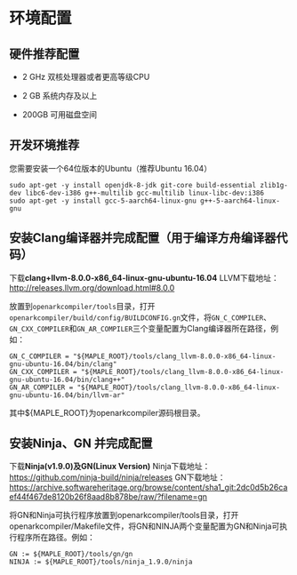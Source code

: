 # 环境配置

## 硬件推荐配置

- 2 GHz 双核处理器或者更高等级CPU

- 2 GB 系统内存及以上

- 200GB 可用磁盘空间

## 开发环境推荐

您需要安装一个64位版本的Ubuntu（推荐Ubuntu 16.04）


```
sudo apt-get -y install openjdk-8-jdk git-core build-essential zlib1g-dev libc6-dev-i386 g++-multilib gcc-multilib linux-libc-dev:i386
sudo apt-get -y install gcc-5-aarch64-linux-gnu g++-5-aarch64-linux-gnu
```


## 安装Clang编译器并完成配置（用于编译方舟编译器代码）

下载**clang+llvm-8.0.0-x86_64-linux-gnu-ubuntu-16.04**
LLVM下载地址：http://releases.llvm.org/download.html#8.0.0

放置到`openarkcompiler/tools`目录，打开`openarkcompiler/build/config/BUILDCONFIG.gn`文件，将`GN_C_COMPILER`、`GN_CXX_COMPILER`和`GN_AR_COMPILER`三个变量配置为Clang编译器所在路径，例如：

```
GN_C_COMPILER = "${MAPLE_ROOT}/tools/clang_llvm-8.0.0-x86_64-linux-gnu-ubuntu-16.04/bin/clang"
GN_CXX_COMPILER = "${MAPLE_ROOT}/tools/clang_llvm-8.0.0-x86_64-linux-gnu-ubuntu-16.04/bin/clang++"
GN_AR_COMPILER = "${MAPLE_ROOT}/tools/clang_llvm-8.0.0-x86_64-linux-gnu-ubuntu-16.04/bin/llvm-ar"
```

其中${MAPLE_ROOT}为openarkcompiler源码根目录。

## 安装Ninja、GN 并完成配置

下载**Ninja(v1.9.0)**及**GN(Linux Version)**
Ninja下载地址：https://github.com/ninja-build/ninja/releases
GN下载地址：https://archive.softwareheritage.org/browse/content/sha1_git:2dc0d5b26caef44f467de8120b26f8aad8b878be/raw/?filename=gn

将GN和Ninja可执行程序放置到openarkcompiler/tools目录，打开openarkcompiler/Makefile文件，将GN和NINJA两个变量配置为GN和Ninja可执行程序所在路径。例如：

```
GN := ${MAPLE_ROOT}/tools/gn/gn
NINJA := ${MAPLE_ROOT}/tools/ninja_1.9.0/ninja
```
